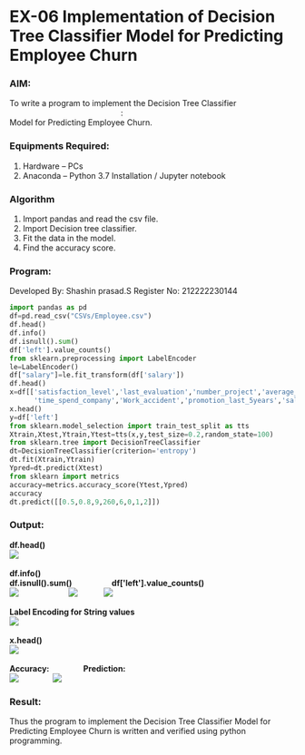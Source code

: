 # EX-06 Implementation of Decision Tree Classifier Model for Predicting Employee Churn
### AIM:
To write a program to implement the Decision Tree Classifier &emsp;&emsp;&emsp;&emsp;&emsp;&emsp;&emsp;&emsp;&emsp;&emsp;&emsp;&emsp;&emsp;&emsp;: <br>
Model for Predicting Employee Churn.
### Equipments Required:
1. Hardware – PCs
2. Anaconda – Python 3.7 Installation / Jupyter notebook
### Algorithm
1. Import pandas and read the csv file.
2. Import Decision tree classifier.
3. Fit the data in the model.
4. Find the accuracy score.
### Program:
Developed By: Shashin prasad.S
Register No: 212222230144
```Python
import pandas as pd
df=pd.read_csv("CSVs/Employee.csv")
df.head()
df.info()
df.isnull().sum()
df['left'].value_counts()
from sklearn.preprocessing import LabelEncoder
le=LabelEncoder()
df["salary"]=le.fit_transform(df['salary'])
df.head()
x=df[['satisfaction_level','last_evaluation','number_project','average_montly_hours',
      'time_spend_company','Work_accident','promotion_last_5years','salary']]
x.head()
y=df['left']
from sklearn.model_selection import train_test_split as tts
Xtrain,Xtest,Ytrain,Ytest=tts(x,y,test_size=0.2,random_state=100)
from sklearn.tree import DecisionTreeClassifier
dt=DecisionTreeClassifier(criterion='entropy')
dt.fit(Xtrain,Ytrain)
Ypred=dt.predict(Xtest)
from sklearn import metrics
accuracy=metrics.accuracy_score(Ytest,Ypred)
accuracy
dt.predict([[0.5,0.8,9,260,6,0,1,2]])
```
### Output:
**df.head()** <br>
<img src="https://github.com/ROHITJAIND/EX-06-Implementation-of-Decision-Tree-Classifier-Model-for-Predicting-Employee-Churn/assets/118707073/70c2b03d-9c32-4044-8847-08fb925602ee">
<br>
<br>
**df.info()**&emsp;&emsp;&emsp;&emsp;&emsp;&emsp;&emsp;&emsp;&emsp;&emsp;&emsp;&emsp;&emsp;&emsp;&emsp;&emsp;&emsp;&emsp;&emsp;&emsp;**df.isnull().sum()**&emsp;&emsp;&emsp;&emsp;&emsp;**df['left'].value_counts()** <br>
<img valign=top src="https://github.com/ROHITJAIND/EX-06-Implementation-of-Decision-Tree-Classifier-Model-for-Predicting-Employee-Churn/assets/118707073/1218f5aa-3253-42ac-a008-453d6ab1a0fb">&emsp;&emsp;&emsp;&emsp;&emsp;&emsp;
<img valign=top src="https://github.com/ROHITJAIND/EX-06-Implementation-of-Decision-Tree-Classifier-Model-for-Predicting-Employee-Churn/assets/118707073/a7a3e9c9-cdbd-44eb-8b09-9207c76a3738">&emsp;&emsp;&emsp;
<img valign=top src="https://github.com/ROHITJAIND/EX-06-Implementation-of-Decision-Tree-Classifier-Model-for-Predicting-Employee-Churn/assets/118707073/cff84f6e-783c-4353-a3c0-924faefecf1a">
<br>
<br>
**Label Encoding for String values**<br>
<img valign=top src="https://github.com/ROHITJAIND/EX-06-Implementation-of-Decision-Tree-Classifier-Model-for-Predicting-Employee-Churn/assets/118707073/ca70ed9a-721a-4a11-bd90-618dcc2070dd">
<br>
<br>
**x.head()**<br>
<img valign=top src="https://github.com/ROHITJAIND/EX-06-Implementation-of-Decision-Tree-Classifier-Model-for-Predicting-Employee-Churn/assets/118707073/1b0dbd7d-ddee-420a-9cb6-fa04fdaabe09">
<br>
<br>
**Accuracy:** &emsp;&emsp;&emsp;&emsp;**Prediction:**<br>
<img valign=top src="https://github.com/ROHITJAIND/EX-06-Implementation-of-Decision-Tree-Classifier-Model-for-Predicting-Employee-Churn/assets/118707073/050a0166-65c0-43fe-89eb-4d1baf4c127b">&emsp;&emsp;&emsp;&emsp;
<img valign=top src="https://github.com/ROHITJAIND/EX-06-Implementation-of-Decision-Tree-Classifier-Model-for-Predicting-Employee-Churn/assets/118707073/45d731a0-e4f8-43c0-812a-b99e7cf305da">














### Result:
Thus the program to implement the  Decision Tree Classifier Model for Predicting Employee Churn is written and verified using python programming.

